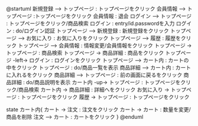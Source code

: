 @startuml
新規登録 --> トップページ : トップページをクリック
会員情報 --> トップページ :トップページをクリック
会員情報 : 退会
ログイン --> トップページ : トップページをクリック/商品検索
ログイン : entry/id.passwordを入力
ログイン : do/ログイン認証
トップページ --> 新規登録 : 新規登録をクリック
トップページ --> お気に入り : お気に入りをクリック
トップページ --> 履歴 : 履歴をクリック
トップページ --> 会員情報 : 情報変更/会員情報をクリック
トップページ -> トップページ : 商品検索
トップページ -> 商品詳細 : 商品をクリック
トップページ -left-> ログイン : ログインをクリック
トップページ --> カート内 : カートの中をクリック
トップページ : do/商品一覧を表示
商品詳細 --> カート内 : カートに入れるをクリック
商品詳細 --> トップページ : 前の画面に戻るをクリック
商品詳細 : do/商品説明を表示
カート内 -up-> トップページ : トップページをクリック/商品検索
カート内 -> 商品詳細 : 詳細へをクリック
お気に入り -> トップページ : トップページをクリック
履歴 -> トップページ : トップページをクリック

state カート内{
カート -> 注文 : 注文をクリック
カート -> カート : 数量を変更/商品を削除
注文 --> カート : カートをクリック
}
@enduml
